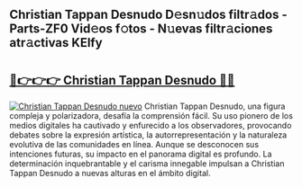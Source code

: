 ## Christian Tappan Desnudo D𝚎sn𝚞dos filtr𝚊dos - Parts-ZF0 Vid𝚎os f𝚘tos - N𝚞evas filtr𝚊ciones atr𝚊ctivas KElfy

# <h2><a href="http://mb6xks.tromn.icu/?c=Christian+Tappan+Desnudo">🔗👉👉👉 Christian Tappan Desnudo 🔗🔗</a></h2>

[![Christian Tappan Desnudo nuevo](https://i.imgur.com/pEAQMta.gif)](http://mb6xks.tromn.icu/?c=Christian+Tappan+Desnudo)
Christian Tappan Desnudo, una figura compleja y polarizadora, desafía la comprensión fácil. Su uso pionero de los medios digitales ha cautivado y enfurecido a los observadores, provocando debates sobre la expresión artística, la autorrepresentación y la naturaleza evolutiva de las comunidades en línea. Aunque se desconocen sus intenciones futuras, su impacto en el panorama digital es profundo. La determinación inquebrantable y el carisma innegable impulsan a Christian Tappan Desnudo a nuevas alturas en el ámbito digital.
